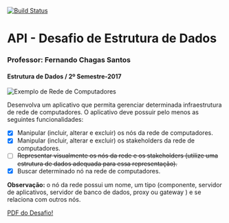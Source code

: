 [![Build Status](https://travis-ci.org/mucioferreira/desafio-estrutura-api.svg?branch=master)](https://travis-ci.org/mucioferreira/desafio-estrutura-api)

# API - Desafio de Estrutura de Dados
### Professor: Fernando Chagas Santos
#### Estrutura de Dados / 2º Semestre-2017

![Exemplo de Rede de Computadores](https://i.imgur.com/fjMTMD5.png)

Desenvolva um aplicativo que permita gerenciar determinada infraestrutura de rede de computadores. O aplicativo deve possuir pelo menos as seguintes funcionalidades:

- [x] Manipular (incluir, alterar e excluir) os nós da rede de computadores.
- [x] Manipular (incluir, alterar e excluir) os stakeholders da rede de computadores.
- [ ] ~~Representar visualmente os nós da rede e os stakeholders (utilize uma estrutura de dados adequada para essa representação).~~
- [x] Buscar determinado nó na rede de computadores.

**Observação:** o nó da rede possui um nome, um tipo (componente, servidor de aplicativos, servidor de banco de dados,
proxy ou gateway ) e se relaciona com outros nós.

[PDF do Desafio!](https://s3-sa-east-1.amazonaws.com/portal-fernando/Arquivos/2017-1/ED/Praticas/Desafio_3VA.pdf)
